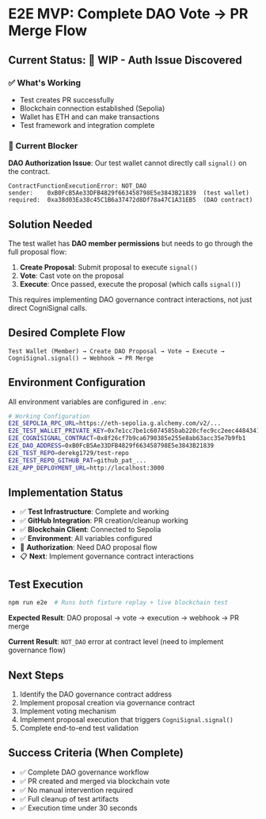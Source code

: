 # E2E MVP: Complete DAO Vote → PR Merge Flow

## Current Status: 🚧 WIP - Auth Issue Discovered

### ✅ What's Working
- Test creates PR successfully
- Blockchain connection established (Sepolia)
- Wallet has ETH and can make transactions
- Test framework and integration complete

### 🐛 Current Blocker
**DAO Authorization Issue**: Our test wallet cannot directly call `signal()` on the contract.

```
ContractFunctionExecutionError: NOT_DAO
sender:    0xB0FcB5Ae33DFB4829f663458798E5e3843B21839  (test wallet)
required:  0xa38d03Ea38c45C1B6a37472d8Df78a47C1A31EB5  (DAO contract)
```

## Solution Needed

The test wallet has **DAO member permissions** but needs to go through the full proposal flow:

1. **Create Proposal**: Submit proposal to execute `signal()` 
2. **Vote**: Cast vote on the proposal
3. **Execute**: Once passed, execute the proposal (which calls `signal()`)

This requires implementing DAO governance contract interactions, not just direct CogniSignal calls.

## Desired Complete Flow

```
Test Wallet (Member) → Create DAO Proposal → Vote → Execute → CogniSignal.signal() → Webhook → PR Merge
```

## Environment Configuration

All environment variables are configured in `.env`:

```bash
# Working Configuration
E2E_SEPOLIA_RPC_URL=https://eth-sepolia.g.alchemy.com/v2/...
E2E_TEST_WALLET_PRIVATE_KEY=0x7e1cc7be1c6074585bab220cfec9cc2eec4484341be20a524eca5bc8a90bf58d
E2E_COGNISIGNAL_CONTRACT=0x8f26cf7b9ca6790385e255e8ab63acc35e7b9fb1
E2E_DAO_ADDRESS=0xB0FcB5Ae33DFB4829f663458798E5e3843B21839
E2E_TEST_REPO=derekg1729/test-repo
E2E_TEST_REPO_GITHUB_PAT=github_pat_...
E2E_APP_DEPLOYMENT_URL=http://localhost:3000
```

## Implementation Status

- ✅ **Test Infrastructure**: Complete and working
- ✅ **GitHub Integration**: PR creation/cleanup working  
- ✅ **Blockchain Client**: Connected to Sepolia
- ✅ **Environment**: All variables configured
- 🚧 **Authorization**: Need DAO proposal flow
- 📋 **Next**: Implement governance contract interactions

## Test Execution

```bash
npm run e2e  # Runs both fixture replay + live blockchain test
```

**Expected Result**: DAO proposal → vote → execution → webhook → PR merge

**Current Result**: `NOT_DAO` error at contract level (need to implement governance flow)

## Next Steps

1. Identify the DAO governance contract address
2. Implement proposal creation via governance contract  
3. Implement voting mechanism
4. Implement proposal execution that triggers `CogniSignal.signal()`
5. Complete end-to-end test validation

## Success Criteria (When Complete)

- ✅ Complete DAO governance workflow
- ✅ PR created and merged via blockchain vote
- ✅ No manual intervention required  
- ✅ Full cleanup of test artifacts
- ✅ Execution time under 30 seconds